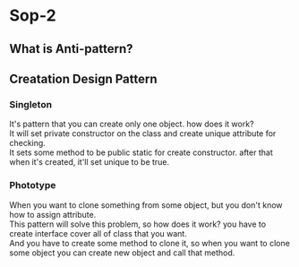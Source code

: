 # Sop-2

## What is Anti-pattern?


## Creatation Design Pattern
### Singleton
It's pattern that you can create only one object. how does it work?  
It will set private constructor on the class and create unique attribute for checking.  
It sets some method to be public static for create constructor. after that when it's created, it'll set unique to be true.  


### Phototype
When you want to clone something from some object, but you don't know how to assign attribute.   
This pattern will solve this problem, so how does it work? you have to create interface cover all of class that you want.  
And you have to create some method to clone it, so when you want to clone some object you can create new object and call that method.  
